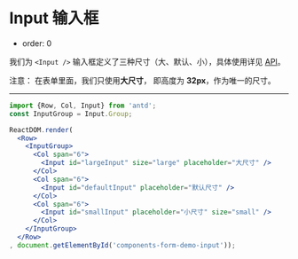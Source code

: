 # Input 输入框

- order: 0

我们为 `<Input />` 输入框定义了三种尺寸（大、默认、小），具体使用详见 [API]()。 

注意： 在表单里面，我们只使用**大尺寸**， 即高度为 **32px**，作为唯一的尺寸。

---


````jsx
import {Row, Col, Input} from 'antd';
const InputGroup = Input.Group;

ReactDOM.render(
  <Row>
    <InputGroup>
      <Col span="6">
        <Input id="largeInput" size="large" placeholder="大尺寸" />
      </Col>
      <Col span="6">
        <Input id="defaultInput" placeholder="默认尺寸" />
      </Col>
      <Col span="6">
        <Input id="smallInput" placeholder="小尺寸" size="small" />
      </Col>
    </InputGroup>
  </Row>
, document.getElementById('components-form-demo-input'));
````
